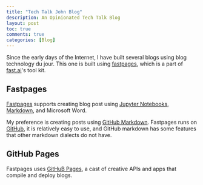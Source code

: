 ```yaml
---
title: "Tech Talk John Blog"
description: An Opinionated Tech Talk Blog
layout: post
toc: true
comments: true
categories: [Blog]
---
```


Since the early days of the Internet, I have built several blogs using   blog technology du jour. This one is built using [fastpages](https://fastpages.fast.ai), which is a part of  [fast.ai](https://www.fast.ai/)'s tool kit. 

## Fastpages

[Fastpages](https://fastpages.fast.ai/fastpages/jupyter/2020/02/21/introducing-fastpages.html) supports creating blog post using [Jupyter Notebooks](https://jupyter.org/),  [Markdown](https://guides.github.com/features/mastering-markdown/), and Microsoft Word.

My preference is creating posts using [GitHub Markdown](https://guides.github.com/features/mastering-markdown/).  Fastpages runs on [GitHub](https://github.com),  it is relatively  easy to use, and GitHub markdown has some features that other markdown dialects do not have.

## GitHub Pages

Fastpages uses  [GitHuB Pages](https://pages.github.com), a cast of creative APIs and apps that compile and deploy blogs.


